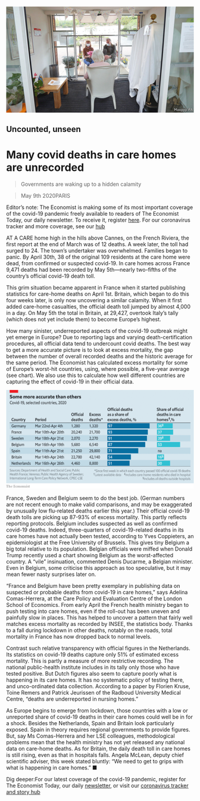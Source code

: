![](./images/20200509_EUP004_0.jpg)

## Uncounted, unseen

# Many covid deaths in care homes are unrecorded

> Governments are waking up to a hidden calamity

> May 9th 2020PARIS

Editor’s note: The Economist is making some of its most important coverage of the covid-19 pandemic freely available to readers of The Economist Today, our daily newsletter. To receive it, register [here](https://www.economist.com//newslettersignup). For our coronavirus tracker and more coverage, see our [hub](https://www.economist.com//coronavirus)

AT A CARE home high in the hills above Cannes, on the French Riviera, the first report at the end of March was of 12 deaths. A week later, the toll had surged to 24. The town’s undertaker was overwhelmed. Families began to panic. By April 30th, 38 of the original 109 residents at the care home were dead, from confirmed or suspected covid-19. In care homes across France 9,471 deaths had been recorded by May 5th—nearly two-fifths of the country’s official covid-19 death toll.

This grim situation became apparent in France when it started publishing statistics for care-home deaths on April 1st. Britain, which began to do this four weeks later, is only now uncovering a similar calamity. When it first added care-home casualties, the official death toll jumped by almost 4,000 in a day. On May 5th the total in Britain, at 29,427, overtook Italy’s tally (which does not yet include them) to become Europe’s highest.

How many sinister, underreported aspects of the covid-19 outbreak might yet emerge in Europe? Due to reporting lags and varying death-certification procedures, all official data tend to undercount covid deaths. The best way to get a more accurate picture is to look at excess mortality, the gap between the number of overall recorded deaths and the historic average for the same period. The Economist has calculated excess mortality for some of Europe’s worst-hit countries, using, where possible, a five-year average (see chart). We also use this to calculate how well different countries are capturing the effect of covid-19 in their official data.

![](./images/20200509_EUC504.png)

France, Sweden and Belgium seem to do the best job. (German numbers are not recent enough to make valid comparisons, and may be exaggerated by unusually low flu-related deaths earlier this year.) Their official covid-19 death tolls are picking up 87-93% of excess mortality. This partly reflects reporting protocols. Belgium includes suspected as well as confirmed covid-19 deaths. Indeed, three-quarters of covid-19-related deaths in its care homes have not actually been tested, according to Yves Coppieters, an epidemiologist at the Free University of Brussels. This gives tiny Belgium a big total relative to its population. Belgian officials were miffed when Donald Trump recently used a chart showing Belgium as the worst-affected country. A “vile” insinuation, commented Denis Ducarme, a Belgian minister. Even in Belgium, some criticise this approach as too speculative, but it may mean fewer nasty surprises later on.

“France and Belgium have been pretty exemplary in publishing data on suspected or probable deaths from covid-19 in care homes,” says Adelina Comas-Herrera, at the Care Policy and Evaluation Centre of the London School of Economics. From early April the French health ministry began to push testing into care homes, even if the roll-out has been uneven and painfully slow in places. This has helped to uncover a pattern that fairly well matches excess mortality as recorded by INSEE, the statistics body. Thanks to a fall during lockdown in other deaths, notably on the roads, total mortality in France has now dropped back to normal levels.

Contrast such relative transparency with official figures in the Netherlands. Its statistics on covid-19 deaths capture only 51% of estimated excess mortality. This is partly a measure of more restrictive recording. The national public-health institute includes in its tally only those who have tested positive. But Dutch figures also seem to capture poorly what is happening in its care homes. It has no systematic policy of testing there, and unco-ordinated data collection. According to a paper by Florien Kruse, Toine Remers and Patrick Jeurissen of the Radboud University Medical Centre, “deaths are underreported in nursing homes.”

As Europe begins to emerge from lockdown, those countries with a low or unreported share of covid-19 deaths in their care homes could well be in for a shock. Besides the Netherlands, Spain and Britain look particularly exposed. Spain in theory requires regional governments to provide figures. But, say Ms Comas-Herrera and her LSE colleagues, methodological problems mean that the health ministry has not yet released any national data on care-home deaths. As for Britain, the daily death toll in care homes is still rising, even as that in hospitals falls. Angela McLean, deputy chief scientific adviser, this week stated bluntly: “We need to get to grips with what is happening in care homes.” ■

Dig deeper:For our latest coverage of the covid-19 pandemic, register for The Economist Today, our daily [newsletter](https://www.economist.com//newslettersignup), or visit our [coronavirus tracker and story hub](https://www.economist.com//coronavirus)